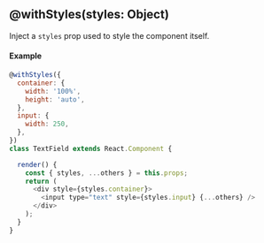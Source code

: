 ## @withStyles(styles: Object)

Inject a `styles` prop used to style the component itself.

#### Example

```js
@withStyles({
  container: {
    width: '100%',
    height: 'auto',
  },
  input: {
    width: 250,
  },
})
class TextField extends React.Component {

  render() {
    const { styles, ...others } = this.props;
    return (
      <div style={styles.container}>
        <input type="text" style={styles.input} {...others} />
      </div>
    );
  }
}
```
